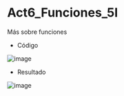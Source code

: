 # Act6_Funciones_5I
Más sobre funciones

- Código

![image](https://github.com/user-attachments/assets/67df7d66-4b9e-41a3-bdbf-ecfe5c79fa7d)

- Resultado

![image](https://github.com/user-attachments/assets/c22e9769-3eaf-49c1-8594-b9d9516a2582)
